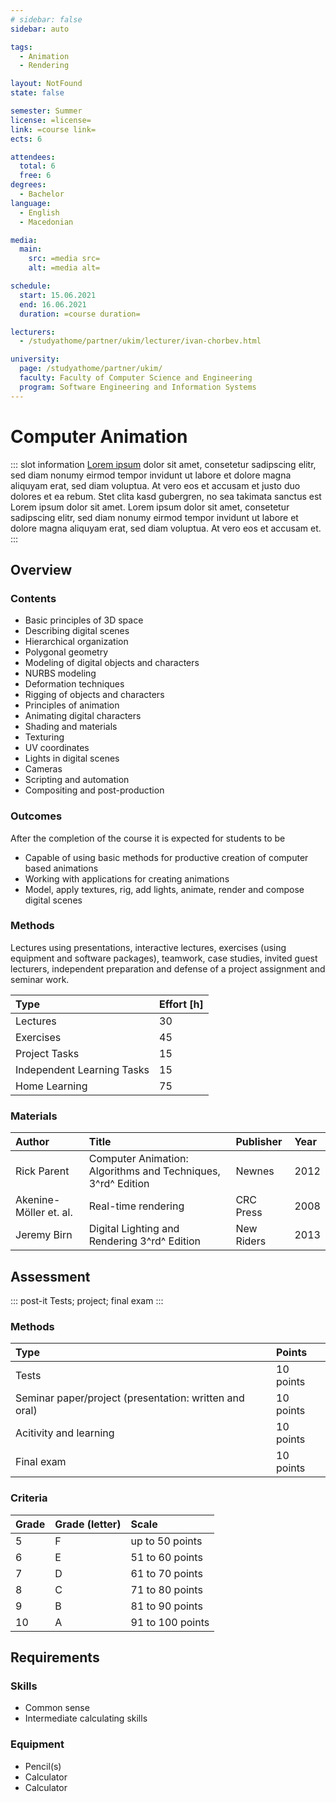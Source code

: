```yaml
---
# sidebar: false
sidebar: auto

tags:
  - Animation
  - Rendering

layout: NotFound
state: false

semester: Summer
license: =license=
link: =course link=
ects: 6

attendees:
  total: 6
  free: 6
degrees:
  - Bachelor
language:
  - English
  - Macedonian

media:
  main:
    src: =media src=
    alt: =media alt=

schedule:
  start: 15.06.2021
  end: 16.06.2021
  duration: =course duration=

lecturers:
  - /studyathome/partner/ukim/lecturer/ivan-chorbev.html

university:
  page: /studyathome/partner/ukim/
  faculty: Faculty of Computer Science and Engineering
  program: Software Engineering and Information Systems
---
```


# Computer Animation

::: slot information
[Lorem ipsum](https://loremipsum.de/) dolor sit amet, consetetur sadipscing elitr, sed diam nonumy eirmod tempor invidunt ut labore et dolore magna aliquyam erat, sed diam voluptua.
At vero eos et accusam et justo duo dolores et ea rebum.
Stet clita kasd gubergren, no sea takimata sanctus est Lorem ipsum dolor sit amet.
Lorem ipsum dolor sit amet, consetetur sadipscing elitr, sed diam nonumy eirmod tempor invidunt ut labore et dolore magna aliquyam erat, sed diam voluptua.
At vero eos et accusam et.
:::

## Overview

### Contents

- Basic principles of 3D space
- Describing digital scenes
- Hierarchical organization
- Polygonal geometry
- Modeling of digital objects and characters
- NURBS modeling
- Deformation techniques
- Rigging of objects and characters
- Principles of animation
- Animating digital characters
- Shading and materials
- Texturing
- UV coordinates
- Lights in digital scenes
- Cameras
- Scripting and automation
- Compositing and post-production

### Outcomes

After the completion of the course it is expected for students to be

- Capable of using basic methods for productive creation of computer based animations
- Working with applications for creating animations
- Model, apply textures, rig, add lights, animate, render and compose digital scenes

### Methods

Lectures using presentations, interactive lectures, exercises (using equipment and software packages), teamwork, case studies, invited guest lecturers, independent preparation and defense of a project assignment and seminar work.

| Type                       | Effort \[h\] |
| :------------------------- | :----------- |
| Lectures                   | 30           |
| Exercises                  | 45           |
| Project Tasks              | 15           |
| Independent Learning Tasks | 15           |
| Home Learning              | 75           |

### Materials

| Author                 | Title                                                        | Publisher  | Year |
| :--------------------- | :----------------------------------------------------------- | :--------- | :--- |
| Rick Parent            | Computer Animation: Algorithms and Techniques, 3^rd^ Edition | Newnes     | 2012 |
| Akenine-Möller et. al. | Real-time rendering                                          | CRC Press  | 2008 |
| Jeremy Birn            | Digital Lighting and Rendering 3^rd^ Edition                 | New Riders | 2013 |

## Assessment

::: post-it
Tests; project; final exam
:::

### Methods

| Type                                                   | Points    |
| :----------------------------------------------------- | :-------- |
| Tests                                                  | 10 points |
| Seminar paper/project (presentation: written and oral) | 10 points |
| Acitivity and learning                                 | 10 points |
| Final exam                                             | 10 points |

### Criteria

| Grade | Grade (letter) | Scale            |
| :---- | :------------- | :--------------- |
| 5     | F              | up to 50 points  |
| 6     | E              | 51 to 60 points  |
| 7     | D              | 61 to 70 points  |
| 8     | C              | 71 to 80 points  |
| 9     | B              | 81 to 90 points  |
| 10    | A              | 91 to 100 points |

## Requirements

### Skills

- Common sense
- Intermediate calculating skills

### Equipment

- Pencil(s)
- Calculator
- Calculator
